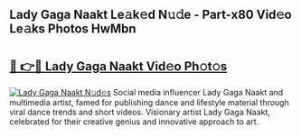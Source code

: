 ## Lady Gaga Naakt Le𝚊k𝚎d N𝚞𝚍e - Part-x80 Vid𝚎o Le𝚊ks Photos HwMbn

# <h2><a href="http://fba66v.evod.top/?m=Lady+Gaga+Naakt">🔗 👉🔴 Lady Gaga Naakt Vid𝚎o Ph𝚘t𝚘s</a></h2>

[![Lady Gaga Naakt N𝚞d𝚎s](https://i.imgur.com/8V9OHl7.gif)](http://fba66v.evod.top/?m=Lady+Gaga+Naakt)
Social media influencer Lady Gaga Naakt and multimedia artist, famed for publishing dance and lifestyle material through viral dance trends and short videos. Visionary artist Lady Gaga Naakt, celebrated for their creative genius and innovative approach to art. 
